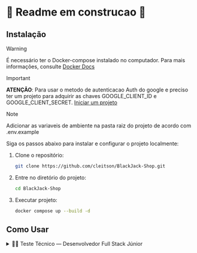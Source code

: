 <h1> 🚧 Readme em construcao 🚧</h1>

## Instalação

>[!WARNING]
> É necessário ter o Docker-compose instalado no computador. Para mais informações, consulte [Docker Docs](https://docs.docker.com/desktop/install/windows-install/)


> [!IMPORTANT]
> **ATENÇÃO**: Para usar o metodo de autenticacao Auth do google e preciso ter um projeto para adquirir as chaves GOOGLE_CLIENT_ID e
GOOGLE_CLIENT_SECRET. [Iniciar um projeto](https://console.cloud.google.com/)


> [!NOTE]
> Adicionar as variaveis de ambiente na pasta raiz do projeto de acordo com .env.example

Siga os passos abaixo para instalar e configurar o projeto localmente:

1. Clone o repositório:

    ```bash
    git clone https://github.com/cleitson/BlackJack-Shop.git
    ```

2. Entre no diretório do projeto:

    ```bash
    cd BlackJack-Shop
    ```

3. Executar projeto:

    ```bash
    docker compose up --build -d
    ```

## Como Usar


<details>
<summary>
  🧑‍💻 Teste Técnico — Desenvolvedor Full Stack Júnior
</summary>
Você deverá desenvolver dois projetos integrados:
1. Projeto 1: Blackjack (21) — implementado em Next.js (frontend + backend).
2. Projeto 2: E-commerce — com NestJS no backend e frontend à sua escolha (React, Vue ou Angular).

O saldo conquistado no Projeto 1 será usado como moeda de pagamento no Projeto 2.
O sistema terá login único (SSO) baseado em login social.

🎯 Objetivo Geral

Avaliar sua capacidade de:
• Organizar e estruturar projetos
• Aplicar boas práticas (SOLID, Design Patterns, Clean Architecture / Hexagonal / DDD)
• Construir integrações entre sistemas
• Garantir qualidade de código, UX e performance
• Documentar e explicar suas decisões

🏗 Projeto 1 — Blackjack (21) em Next.js

📌 Regras do jogo (versão simplificada arcade)
• Sem dealer: apenas você contra o baralho.
• Rodada:
1. start: cria uma rodada com baralho embaralhado.
2. hit: compra 1 carta → recalcula total.
• Se total > 21 → Bust → rodada termina com 0 pontos.
3. stand: você para → calcula pontuação → rodada finalizada.
• Pontuação:
• total > 21 → 0 pontos
• total = 21 → 100 pontos
• 0 < total < 21 → floor((total/21) * 100)
• Baralho:
• 1 baralho de 52 cartas
• J/Q/K = 10
• Ás = 1 ou 11 (o que for melhor sem estourar)
• Saldo:
• Apenas vitórias adicionam saldo
• Nunca há subtração no jogo


📌 Estados da rodada
• idle → sem rodada ativa
• playing → jogador pode hit ou stand
• bust → passou de 21 → pontos=0 → rodada encerrada
• finished → jogador parou (stand) → pontos calculados

📌 API obrigatória (Next.js App Router)

Rotas em /api/game/*:
1. POST /api/game/start
• Inicia uma nova rodada (roundId, deck embaralhado, state=playing)
• Opcional: já dar 1 carta inicial
• Retorna: GameState
2. POST /api/game/hit
• Compra 1 carta
• Atualiza hand, total, state
• Se total > 21 → state=bust, pointsLastRound=0
• Retorna: GameState
3. POST /api/game/stand
• Calcula pontos (floor((t/21)*100))
• Atualiza score += points
• state=finished
• Retorna: GameState

📌 Anti-fraude e consistência
• Embaralhar no backend (não expor deck restante ao frontend)
• Usar seed/nonce para evidenciar aleatoriedade
• Registrar logs de rodada: roundId, seed, cartas compradas, timestamps
• Evitar replay e refresh abuse (validar estado no servidor)
• Idempotência em chamadas (roundId único por rodada)

📌 Interface mínima (frontend Next.js)
• Botões: Start, Hit, Stand
• Mostrar:
• Cartas da mão
• Total atual
• Estado da rodada
• Pontos da rodada
• Saldo acumulado
• Desabilitar botões quando não aplicáveis
• Prever loading / travar duplo clique

🛒 Projeto 2 — E-commerce (NestJS + frontend à sua escolha)

📌 Funcionalidades obrigatórias
1. Login social (SSO)
• O mesmo login deve funcionar para Jogo e E-commerce
• Provedores aceitos: Google, GitHub, Facebook, Apple (escolha livre)
2. Listagem de produtos (API externa)
• Agregar produtos de 3 APIs públicas diferentes
• Normalizar produtos por SKU/key comum
• Exibir:
• Menor preço em destaque
• Outros preços em lista
3. Carrinho
• Adicionar/remover produtos por SKU/Key
• Exibir subtotal e total em TKN
4. Checkout
• Pagamento 100% com saldo do jogo
• Debitar diretamente do saldo central
• Bloquear compra se saldo insuficiente
• Registro da transação no backend (NestJS)

📌 Integração de saldo (centralizada)
• Moeda: TKN (criptomoeda fictícia, conversão 1:1 com pontos do jogo)
• Endpoints sugeridos:
• GET /balance → saldo atual
• POST /credit → crédito (origem: Blackjack → precisa roundId)
• POST /debit → débito (origem: E-commerce → precisa orderId)
• Logar todas transações

🔐 Autenticação e SSO
• Um único login social para os dois projetos
• Usuário = chave única de saldo
• Tokens JWT ou sessão compartilhada para autenticar nas duas apps

📚 Documentação (README obrigatório)
• Como rodar localmente
• Variáveis .env.example
• Endpoints principais (ex.: /api/game/*, /balance, /products, /checkout)
• Como funciona a integração entre os sistemas
• Decisões técnicas de arquitetura
• Limitações conhecidas

📽 Vídeo de explicação (obrigatório)
• Duração: livre (mas objetivo)
• Idioma: livre
• Deve cobrir:
• Decisões de arquitetura
• Organização do código
• Fluxo do jogo + integração com saldo
• Fluxo de compra no e-commerce
• Como rodar/testar os projetos
• Deploy (se houver)

Extras que contam como plus
• Testes automatizados (unitários, integração, e2e)
• CI/CD configurado
• Documentação detalhada (ADR, diagramas C4)
• Deploy funcional (Vercel, Render, etc.)
• Medidas de segurança (OWASP, LGPD, rate limiting)
• Performance otimizada (cache, paginação, Lighthouse 80+)

✅ Checklist de entrega

Projeto 1 — Blackjack
• Implementação das regras
• API /start, /hit, /stand
• RNG com seed/nonce e logs
• Frontend com botões + estado da rodada
• Creditar saldo no sistema central

Projeto 2 — E-commerce
• Login social (SSO)
• Integração de 3 APIs de produtos
• Normalização por SKU + menor preço em destaque
• Carrinho de compras
• Checkout 100% com saldo do jogo
• Débito no saldo central com idempotência

Geral
• Saldo centralizado (/balance, /credit, /debit)
• README(s) com instruções
• Vídeo obrigatório
• Código público no GitHub
• Deploy (opcional, plus)

🚀 Entrega final
1. Suba o código no seu GitHub pessoal em repositório(s) público(s).
2. Inclua:
• README completo
• Vídeo explicativo (link no README)
• (Opcional) Links de deploy
3. Envie o link do(s) repositório(s) para avaliação.

</details>
